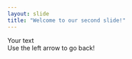 ```yaml
---
layout: slide  
title: "Welcome to our second slide!"  
---
```

Your text  
Use the left arrow to go back!  
